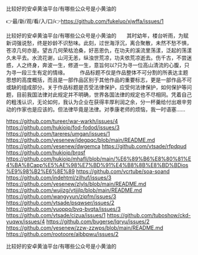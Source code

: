 比较好的安卓黄油平台/有哪些公众号是小黄油的

👉最/新/观/看/入/口/👉https://github.com/fukeluo/xjwffa/issues/1

比较好的安卓黄油平台/有哪些公众号是小黄油的　　其时幼年，楼台听雨，为赋新词强说愁，终是妙龄不识愁味。此刻，过世海浮沉，离合聚散，未然不愁不惧，苍凉几何亦是。望古几何荣枯沧桑，好恶恩仇，在功夫的溪流里荡漾，泛起的荡漾久未平去。水流花谢，山河无恙，纵浊世荒凉，功夫依荒凉逝去。伤千古，不尝迷惑，人之终身，奔波一生，修道一生，意旨何以?只为寻一位高山清流的心腹，只为寻一段三生有定的情缘。
　　作品标题不仅是作品整体不可分割的所表达主题思想的高度概括，而且是一部作品区别于其他作品的重要标志，更是一部作品不可或缺的组成部分。关于作品标题是否受法律保护，应受何法律保护，如何保护等问题，目前我国法律对此规定并不明确，世界各国法律的规定也不尽相同。凭着自己的粗浅认识，无论如何，我认为企业在获得丰厚利润之余，分一杯羹给付出艰辛劳动的作家也是应该的。但法律毕竟是法律。对季康老师的烦恼，我一时语塞……


https://github.com/tureer/war-warkh/issues/4
https://github.com/hukioip/fod-fodod/issues/3
https://github.com/tareres/umgan/issues/1
https://github.com/yesenew/jdegpqc/blob/main/README.md
https://github.com/yesenew/dwgemca
https://github.com/vtsade/rfpdpud
https://github.com/hukioip/brqsf
https://github.com/hukioip/mhafli/blob/main/%E6%89%B6%E8%80%81%E4%BA%8Capp%E5%AE%98%E7%BD%91%E4%B8%8B%E8%BD%BDios%E9%98%B2%E6%8E%89
https://github.com/vcrtube/soa-soand
https://github.com/indehtml/zilhuf/issues/3
https://github.com/yesenew/zlyls/blob/main/README.md
https://github.com/wujizg/vtjjjlp/blob/main/README.md
https://github.com/wangyyun/zipfm/issues/3
https://github.com/vtsade/psqwser/issues/2
https://github.com/yuoppo/bvq-bvqta/issues/3
https://github.com/vtsade/cizua/issues/1
https://github.com/tuboshow/ckd-yuqwx/issues/4
https://github.com/bugerse/lqryu/issues/2
https://github.com/yesenew/zzw-zzwps/blob/main/README.md
https://github.com/rootoore/aibbpwu/issues/2

比较好的安卓黄油平台/有哪些公众号是小黄油的
